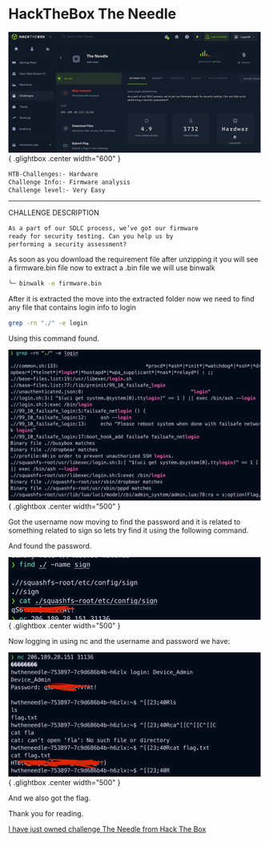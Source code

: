 # HackTheBox The Needle


![Open Lightbox](../assets/needle1.webp){ .glightbox .center width="600" }

```
HTB-Challenges:- Hardware
Challenge Info:- Firmware analysis
Challenge level:- Very Easy
```
                     
---
CHALLENGE DESCRIPTION
```
As a part of our SDLC process, we’ve got our firmware 
ready for security testing. Can you help us by
performing a security assessment?
```
As soon as you download the requirement file after unzipping it you will see a firmware.bin file now to extract a .bin file we will use binwalk

```bash
╰─ binwalk -e firmware.bin
```

After it is extracted the move into the extracted folder now we need to find any file that contains login info to login

```bash
grep -rn "./" -e login
```

Using this command found.

![Open Lightbox](../assets/needle2.webp){ .glightbox .center width="500" }

Got the username now moving to find the password and it is related to something related to sign so lets try find it using the following command.

And found the password.

![Open Lightbox](../assets/needle3.webp){ .glightbox .center width="500" }


Now logging in using nc and the username and password we have:


![Open Lightbox](../assets/needle4.webp){ .glightbox .center width="500" }

And we also got the flag.

Thank you for reading.

[I have just owned challenge The Needle from Hack The Box](https://www.hackthebox.com/achievement/challenge/753897/220)

